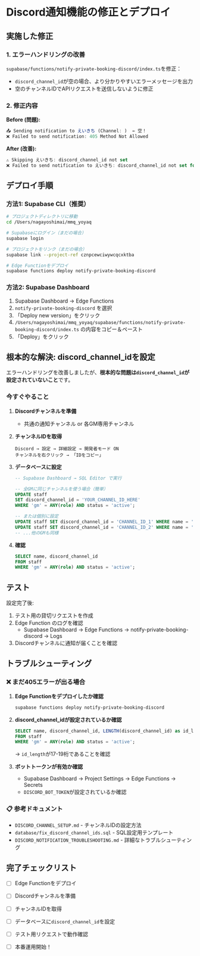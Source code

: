 # Discord通知機能の修正とデプロイ

## 実施した修正

### 1. エラーハンドリングの改善

`supabase/functions/notify-private-booking-discord/index.ts`を修正：

- `discord_channel_id`が空の場合、より分かりやすいエラーメッセージを出力
- 空のチャンネルIDでAPIリクエストを送信しないように修正

### 2. 修正内容

**Before (問題):**
```typescript
📤 Sending notification to えいきち (Channel: )  ← 空！
❌ Failed to send notification: 405 Method Not Allowed
```

**After (改善):**
```typescript
⚠️ Skipping えいきち: discord_channel_id not set
❌ Failed to send notification to えいきち: discord_channel_id not set for えいきち
```

## デプロイ手順

### 方法1: Supabase CLI（推奨）

```bash
# プロジェクトディレクトリに移動
cd /Users/nagayoshimai/mmq_yoyaq

# Supabaseにログイン（まだの場合）
supabase login

# プロジェクトをリンク（まだの場合）
supabase link --project-ref cznpcewciwywcqcxktba

# Edge Functionをデプロイ
supabase functions deploy notify-private-booking-discord
```

### 方法2: Supabase Dashboard

1. Supabase Dashboard → Edge Functions
2. `notify-private-booking-discord` を選択
3. 「Deploy new version」をクリック
4. `/Users/nagayoshimai/mmq_yoyaq/supabase/functions/notify-private-booking-discord/index.ts` の内容をコピー＆ペースト
5. 「Deploy」をクリック

## 根本的な解決: discord_channel_idを設定

エラーハンドリングを改善しましたが、**根本的な問題は`discord_channel_id`が設定されていないこと**です。

### 今すぐやること

1. **Discordチャンネルを準備**
   - 共通の通知チャンネル or 各GM専用チャンネル

2. **チャンネルIDを取得**
   ```
   Discord → 設定 → 詳細設定 → 開発者モード ON
   チャンネルを右クリック → 「IDをコピー」
   ```

3. **データベースに設定**
   ```sql
   -- Supabase Dashboard → SQL Editor で実行
   
   -- 全GMに同じチャンネルを使う場合（簡単）
   UPDATE staff 
   SET discord_channel_id = 'YOUR_CHANNEL_ID_HERE'
   WHERE 'gm' = ANY(role) AND status = 'active';
   
   -- または個別に設定
   UPDATE staff SET discord_channel_id = 'CHANNEL_ID_1' WHERE name = 'えいきち';
   UPDATE staff SET discord_channel_id = 'CHANNEL_ID_2' WHERE name = 'まつい';
   -- ...他のGMも同様
   ```

4. **確認**
   ```sql
   SELECT name, discord_channel_id 
   FROM staff 
   WHERE 'gm' = ANY(role) AND status = 'active';
   ```

## テスト

設定完了後:
1. テスト用の貸切リクエストを作成
2. Edge Function のログを確認
   - Supabase Dashboard → Edge Functions → notify-private-booking-discord → Logs
3. Discordチャンネルに通知が届くことを確認

## トラブルシューティング

### ❌ まだ405エラーが出る場合

1. **Edge Functionをデプロイしたか確認**
   ```bash
   supabase functions deploy notify-private-booking-discord
   ```

2. **discord_channel_idが設定されているか確認**
   ```sql
   SELECT name, discord_channel_id, LENGTH(discord_channel_id) as id_length
   FROM staff 
   WHERE 'gm' = ANY(role) AND status = 'active';
   ```
   → `id_length`が17-19桁であることを確認

3. **ボットトークンが有効か確認**
   - Supabase Dashboard → Project Settings → Edge Functions → Secrets
   - `DISCORD_BOT_TOKEN`が設定されているか確認

### 📋 参考ドキュメント

- `DISCORD_CHANNEL_SETUP.md` - チャンネルIDの設定方法
- `database/fix_discord_channel_ids.sql` - SQL設定用テンプレート
- `DISCORD_NOTIFICATION_TROUBLESHOOTING.md` - 詳細なトラブルシューティング

## 完了チェックリスト

- [ ] Edge Functionをデプロイ
- [ ] Discordチャンネルを準備
- [ ] チャンネルIDを取得
- [ ] データベースに`discord_channel_id`を設定
- [ ] テスト用リクエストで動作確認
- [ ] 本番運用開始！


